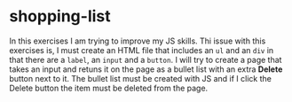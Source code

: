 # shopping-list

In this exercises I am trying to improve my JS skills. Thi issue with this exercises is, I must create an HTML  file that includes an `ul` and an `div` in that there are a `label`, an `input` and a `button`. 
I will try to create a page that takes an input and retuns it on the page as a bullet list with an extra **Delete** button next to it. 
The bullet list must be created with JS and if I click the Delete button the item must be deleted from the page. 

